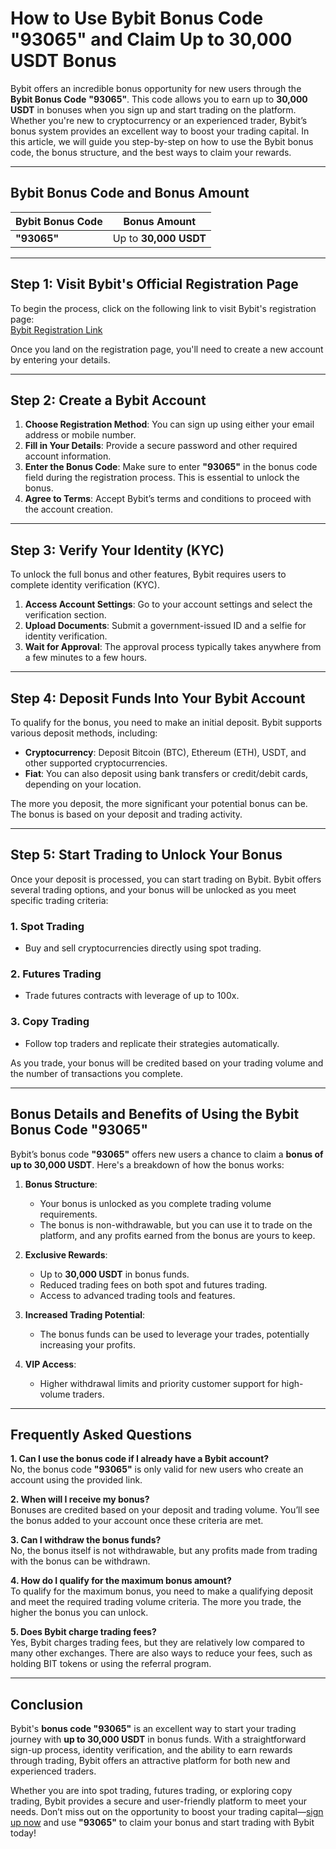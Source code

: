 # How to Use Bybit Bonus Code "93065" and Claim Up to 30,000 USDT Bonus

Bybit offers an incredible bonus opportunity for new users through the **Bybit Bonus Code** **"93065"**. This code allows you to earn up to **30,000 USDT** in bonuses when you sign up and start trading on the platform. Whether you're new to cryptocurrency or an experienced trader, Bybit’s bonus system provides an excellent way to boost your trading capital. In this article, we will guide you step-by-step on how to use the Bybit bonus code, the bonus structure, and the best ways to claim your rewards.

---

## Bybit Bonus Code and Bonus Amount

| **Bybit Bonus Code** | **Bonus Amount**     |
|----------------------|----------------------|
| **"93065"**          | Up to **30,000 USDT** |

---

## Step 1: Visit Bybit's Official Registration Page

To begin the process, click on the following link to visit Bybit's registration page:  
[Bybit Registration Link](https://partner.bybit.com/b/93065)

Once you land on the registration page, you'll need to create a new account by entering your details.

---

## Step 2: Create a Bybit Account

1. **Choose Registration Method**: You can sign up using either your email address or mobile number.
2. **Fill in Your Details**: Provide a secure password and other required account information.
3. **Enter the Bonus Code**: Make sure to enter **"93065"** in the bonus code field during the registration process. This is essential to unlock the bonus.
4. **Agree to Terms**: Accept Bybit’s terms and conditions to proceed with the account creation.

---

## Step 3: Verify Your Identity (KYC)

To unlock the full bonus and other features, Bybit requires users to complete identity verification (KYC).

1. **Access Account Settings**: Go to your account settings and select the verification section.
2. **Upload Documents**: Submit a government-issued ID and a selfie for identity verification.
3. **Wait for Approval**: The approval process typically takes anywhere from a few minutes to a few hours.

---

## Step 4: Deposit Funds Into Your Bybit Account

To qualify for the bonus, you need to make an initial deposit. Bybit supports various deposit methods, including:

- **Cryptocurrency**: Deposit Bitcoin (BTC), Ethereum (ETH), USDT, and other supported cryptocurrencies.
- **Fiat**: You can also deposit using bank transfers or credit/debit cards, depending on your location.

The more you deposit, the more significant your potential bonus can be. The bonus is based on your deposit and trading activity.

---

## Step 5: Start Trading to Unlock Your Bonus

Once your deposit is processed, you can start trading on Bybit. Bybit offers several trading options, and your bonus will be unlocked as you meet specific trading criteria:

### 1. **Spot Trading**
- Buy and sell cryptocurrencies directly using spot trading.

### 2. **Futures Trading**
- Trade futures contracts with leverage of up to 100x.

### 3. **Copy Trading**
- Follow top traders and replicate their strategies automatically.

As you trade, your bonus will be credited based on your trading volume and the number of transactions you complete.

---

## Bonus Details and Benefits of Using the Bybit Bonus Code "93065"

Bybit’s bonus code **"93065"** offers new users a chance to claim a **bonus of up to 30,000 USDT**. Here's a breakdown of how the bonus works:

1. **Bonus Structure**:
   - Your bonus is unlocked as you complete trading volume requirements.
   - The bonus is non-withdrawable, but you can use it to trade on the platform, and any profits earned from the bonus are yours to keep.

2. **Exclusive Rewards**:
   - Up to **30,000 USDT** in bonus funds.
   - Reduced trading fees on both spot and futures trading.
   - Access to advanced trading tools and features.

3. **Increased Trading Potential**:
   - The bonus funds can be used to leverage your trades, potentially increasing your profits.

4. **VIP Access**:
   - Higher withdrawal limits and priority customer support for high-volume traders.

---

## Frequently Asked Questions

**1. Can I use the bonus code if I already have a Bybit account?**  
No, the bonus code **"93065"** is only valid for new users who create an account using the provided link.

**2. When will I receive my bonus?**  
Bonuses are credited based on your deposit and trading volume. You’ll see the bonus added to your account once these criteria are met.

**3. Can I withdraw the bonus funds?**  
No, the bonus itself is not withdrawable, but any profits made from trading with the bonus can be withdrawn.

**4. How do I qualify for the maximum bonus amount?**  
To qualify for the maximum bonus, you need to make a qualifying deposit and meet the required trading volume criteria. The more you trade, the higher the bonus you can unlock.

**5. Does Bybit charge trading fees?**  
Yes, Bybit charges trading fees, but they are relatively low compared to many other exchanges. There are also ways to reduce your fees, such as holding BIT tokens or using the referral program.

---

## Conclusion

Bybit's **bonus code "93065"** is an excellent way to start your trading journey with **up to 30,000 USDT** in bonus funds. With a straightforward sign-up process, identity verification, and the ability to earn rewards through trading, Bybit offers an attractive platform for both new and experienced traders.

Whether you are into spot trading, futures trading, or exploring copy trading, Bybit provides a secure and user-friendly platform to meet your needs. Don’t miss out on the opportunity to boost your trading capital—[sign up now](https://partner.bybit.com/b/93065) and use **"93065"** to claim your bonus and start trading with Bybit today!
